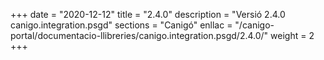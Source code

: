 +++
date        = "2020-12-12"
title       = "2.4.0"
description = "Versió 2.4.0 canigo.integration.psgd"
sections    = "Canigó"
enllac		= "/canigo-portal/documentacio-llibreries/canigo.integration.psgd/2.4.0/"
weight		= 2
+++
